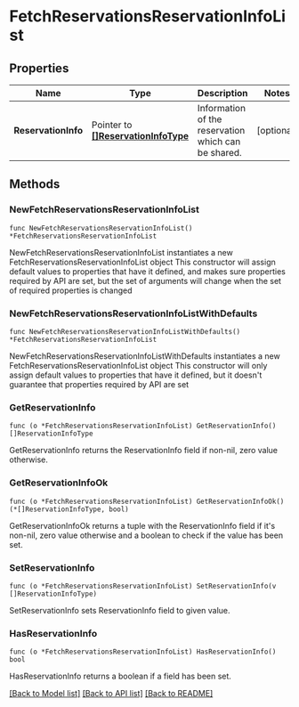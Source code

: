 # FetchReservationsReservationInfoList

## Properties

Name | Type | Description | Notes
------------ | ------------- | ------------- | -------------
**ReservationInfo** | Pointer to [**[]ReservationInfoType**](ReservationInfoType.md) | Information of the reservation which can be shared. | [optional] 

## Methods

### NewFetchReservationsReservationInfoList

`func NewFetchReservationsReservationInfoList() *FetchReservationsReservationInfoList`

NewFetchReservationsReservationInfoList instantiates a new FetchReservationsReservationInfoList object
This constructor will assign default values to properties that have it defined,
and makes sure properties required by API are set, but the set of arguments
will change when the set of required properties is changed

### NewFetchReservationsReservationInfoListWithDefaults

`func NewFetchReservationsReservationInfoListWithDefaults() *FetchReservationsReservationInfoList`

NewFetchReservationsReservationInfoListWithDefaults instantiates a new FetchReservationsReservationInfoList object
This constructor will only assign default values to properties that have it defined,
but it doesn't guarantee that properties required by API are set

### GetReservationInfo

`func (o *FetchReservationsReservationInfoList) GetReservationInfo() []ReservationInfoType`

GetReservationInfo returns the ReservationInfo field if non-nil, zero value otherwise.

### GetReservationInfoOk

`func (o *FetchReservationsReservationInfoList) GetReservationInfoOk() (*[]ReservationInfoType, bool)`

GetReservationInfoOk returns a tuple with the ReservationInfo field if it's non-nil, zero value otherwise
and a boolean to check if the value has been set.

### SetReservationInfo

`func (o *FetchReservationsReservationInfoList) SetReservationInfo(v []ReservationInfoType)`

SetReservationInfo sets ReservationInfo field to given value.

### HasReservationInfo

`func (o *FetchReservationsReservationInfoList) HasReservationInfo() bool`

HasReservationInfo returns a boolean if a field has been set.


[[Back to Model list]](../README.md#documentation-for-models) [[Back to API list]](../README.md#documentation-for-api-endpoints) [[Back to README]](../README.md)


